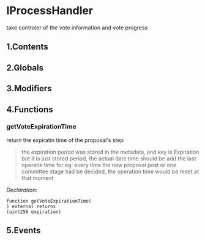 # IProcessHandler


take controler of the vote information and vote progress


## 1.Contents
<!-- START doctoc -->
<!-- END doctoc -->

## 2.Globals

## 3.Modifiers

## 4.Functions

### getVoteExpirationTime
return the expiratin time of the proposal's step

> the expiration period was stored in the metadata, and key is Expiration
but it is just stored period, the actual date time should be add the last operatie time
for eg: every time the new proposal post or one committee stage had be decided, the operation time would be reset at that moment

*Declaration:*
```solidity
function getVoteExpirationTime(
) external returns
(uint256 expiration)
```




## 5.Events

